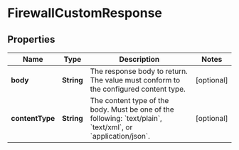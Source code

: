 

# FirewallCustomResponse


## Properties

| Name | Type | Description | Notes |
|------------ | ------------- | ------------- | -------------|
|**body** | **String** | The response body to return. The value must conform to the configured content type. |  [optional] |
|**contentType** | **String** | The content type of the body. Must be one of the following: &#x60;text/plain&#x60;, &#x60;text/xml&#x60;, or &#x60;application/json&#x60;. |  [optional] |



